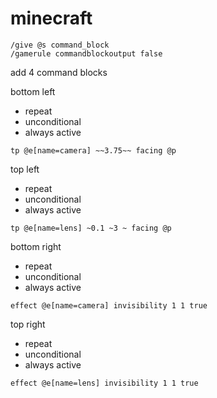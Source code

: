 # minecraft


```
/give @s command_block
/gamerule commandblockoutput false
```

add 4 command blocks

bottom left 
- repeat 
- unconditional
- always active
```
tp @e[name=camera] ~~3.75~~ facing @p
```

top left
- repeat 
- unconditional
- always active
```
tp @e[name=lens] ~0.1 ~3 ~ facing @p
```

bottom right
- repeat 
- unconditional
- always active
```
effect @e[name=camera] invisibility 1 1 true
```

top right
- repeat 
- unconditional
- always active
```
effect @e[name=lens] invisibility 1 1 true
```